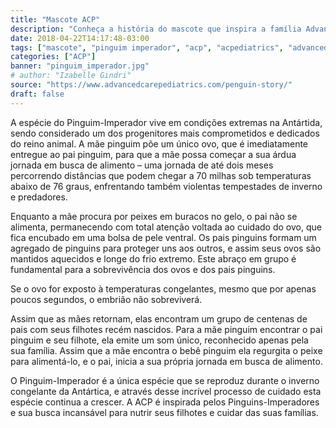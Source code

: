 ```yaml
---
title: "Mascote ACP"
description: "Conheça a história do mascote que inspira a família Advanced Care Pediatrics."
date: 2018-04-22T14:17:48-03:00
tags: ["mascote", "pinguim imperador", "acp", "acpediatrics", "advanced care pediatrics", "trabalho nos eua", "home care", "enfermeiros", "enfermagem", "enfermagem nos eua"]
categories: ["ACP"]
banner: "pinguim_imperador.jpg"
# author: "Izabelle Gindri"
source: "https://www.advancedcarepediatrics.com/penguin-story/"
draft: false
---
```


A espécie do Pinguim-Imperador vive em condições extremas na Antártida, sendo considerado um dos progenitores mais comprometidos e dedicados do reino animal. A mãe pinguim põe um único ovo, que é imediatamente entregue ao pai pinguim, para que a mãe possa começar a sua árdua jornada em busca de alimento – uma jornada de até dois meses percorrendo distâncias que podem chegar a 70 milhas sob temperaturas abaixo de 76 graus, enfrentando também violentas tempestades de inverno e predadores.

Enquanto a mãe procura por peixes em buracos no gelo, o pai não se alimenta, permanecendo com total atenção voltada ao cuidado do ovo, que fica encubado em uma bolsa de pele ventral. Os pais pinguins formam um agregado de pinguins para proteger uns aos outros, e assim seus ovos são mantidos aquecidos e longe do frio extremo. Este abraço em grupo é fundamental para a sobrevivência dos ovos e dos pais pinguins.

Se o ovo for exposto à temperaturas congelantes, mesmo que por apenas poucos segundos, o embrião não sobreviverá.

Assim que as mães retornam, elas encontram um grupo de centenas de pais com seus filhotes recém nascidos. Para a mãe pinguim encontrar o pai pinguim e seu filhote, ela emite um som único, reconhecido apenas pela sua família. Assim que a mãe encontra o bebê pinguim ela regurgita o peixe para alimentá-lo, e o pai, inicia a sua própria jornada em busca de alimento.

O Pinguim-Imperador é a única espécie que se reproduz durante o inverno congelante da Antártica, e através desse incrível processo de cuidado esta espécie continua a crescer. A ACP é inspirada pelos Pinguins-Imperadores e sua busca incansável para nutrir seus filhotes e cuidar das suas famílias.
